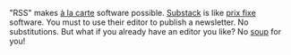 "RSS" makes <a href="https://en.wikipedia.org/wiki/%C3%80_la_carte">à la carte</a> software possible. <a href="https://substack.com/">Substack</a> is like <a href="https://en.wiktionary.org/wiki/prix_fixe">prix fixe</a> software. You must to use their editor to publish a newsletter. No substitutions. But what if you already have an editor you like?  No <a href="https://www.youtube.com/watch?v=M2lfZg-apSA">soup</a> for you!
